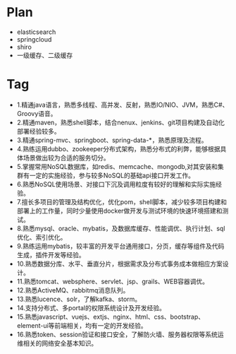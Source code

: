 # Plan
* elasticsearch 
* springcloud
* shiro
* 一级缓存、二级缓存


# Tag
* 1.精通java语言，熟悉多线程、高并发、反射，熟悉IO/NIO、JVM，熟悉C#、Groovy语音。
* 2.精通maven，熟悉shell脚本，结合nenux、jenkins、git项目构建及自动化部署经验较多。
* 3.精通spring-mvc、springboot、spring-data-*，熟悉原理及流程。
* 4.熟练运用dubbo、zookeeper分布式架构，熟悉分布式的利弊，能够根据具体场景做出较为合适的服务切分。
* 5.掌握常用NoSQL数据库，如redis、memcache、mongodb,对其安装和集群有一定的实施经验，参与较多NoSQL的基础api接口开发工作。
* 6.熟悉NoSQL使用场景、对接口下沉及调用粒度有较好的理解和实际实施经验。
* 7.擅长多项目的管理及结构优化，优化pom，shell脚本，减少较多项目构建和部署上的工作量，同时少量使用docker做开发与测试环境的快速环境搭建和测试。
* 8.熟悉mysql、oracle、mybatis，及数据库缓存、性能调优、执行计划、sql优化、索引优化。
* 9.熟练运用mybatis，较丰富的开发平台通用接口，分页，缓存等组件及代码生成，插件开发等经验。
* 10.熟悉数据分库、水平、垂直分片，根据需求及分布式事务成本做相应方案设计。
* 11.熟悉tomcat、websphere、servlet、jsp、grails、WEB容器调优。
* 12.熟悉ActiveMQ、rabbitmq消息队列。
* 13.熟悉lucence、solr，了解kafka、storm。
* 14.支持分布式、多portal的权限系统设计及开发经验。
* 15.熟悉javascript、vuejs、extjs、nginx、html、css、bootstrap、element-ui等前端相关，均有一定的开发经验。
* 16.熟悉token、session验证和接口安全，了解防火墙、服务器权限等系统运维相关的网络安全基本知识。













